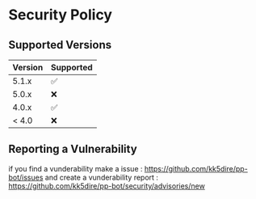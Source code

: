 # Security Policy

## Supported Versions


| Version | Supported          |
| ------- | ------------------ |
| 5.1.x   | :white_check_mark: |
| 5.0.x   | :x:                |
| 4.0.x   | :white_check_mark: |
| < 4.0   | :x:                |

## Reporting a Vulnerability

if you find a vunderability make a issue : https://github.com/kk5dire/pp-bot/issues
and create a vunderability report : https://github.com/kk5dire/pp-bot/security/advisories/new
